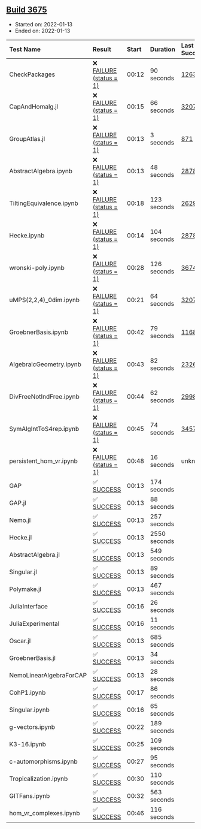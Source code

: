 ## [Build 3675](https://oscarci.mathematik.uni-kl.de/job/oscar-stable/3675/)

* Started on: 2022-01-13
* Ended on: 2022-01-13

| Test Name    | Result | Start | Duration | Last Success | First Failure |
|:-------------|:-------|:------|:---------|:-------------|:--------------|
| CheckPackages | ❌ [FAILURE (status = 1)](https://oscarci.mathematik.uni-kl.de/job/oscar-stable/3675/artifact/logs/build-3675/CheckPackages.log) | 00:12 | 90 seconds | [1263](https://oscarci.mathematik.uni-kl.de/job/oscar-stable/1263/) | [1264](https://oscarci.mathematik.uni-kl.de/job/oscar-stable/1264/) |
| CapAndHomalg.jl | ❌ [FAILURE (status = 1)](https://oscarci.mathematik.uni-kl.de/job/oscar-stable/3675/artifact/logs/build-3675/CapAndHomalg.jl.log) | 00:15 | 66 seconds | [3207](https://oscarci.mathematik.uni-kl.de/job/oscar-stable/3207/) | [3208](https://oscarci.mathematik.uni-kl.de/job/oscar-stable/3208/) |
| GroupAtlas.jl | ❌ [FAILURE (status = 1)](https://oscarci.mathematik.uni-kl.de/job/oscar-stable/3675/artifact/logs/build-3675/GroupAtlas.jl.log) | 00:13 | 3 seconds | [871](https://oscarci.mathematik.uni-kl.de/job/oscar-stable/871/) | [872](https://oscarci.mathematik.uni-kl.de/job/oscar-stable/872/) |
| AbstractAlgebra.ipynb | ❌ [FAILURE (status = 1)](https://oscarci.mathematik.uni-kl.de/job/oscar-stable/3675/artifact/logs/build-3675/AbstractAlgebra.ipynb.log) | 00:13 | 48 seconds | [2878](https://oscarci.mathematik.uni-kl.de/job/oscar-stable/2878/) | [2879](https://oscarci.mathematik.uni-kl.de/job/oscar-stable/2879/) |
| TiltingEquivalence.ipynb | ❌ [FAILURE (status = 1)](https://oscarci.mathematik.uni-kl.de/job/oscar-stable/3675/artifact/logs/build-3675/TiltingEquivalence.ipynb.log) | 00:18 | 123 seconds | [2629](https://oscarci.mathematik.uni-kl.de/job/oscar-stable/2629/) | [2630](https://oscarci.mathematik.uni-kl.de/job/oscar-stable/2630/) |
| Hecke.ipynb | ❌ [FAILURE (status = 1)](https://oscarci.mathematik.uni-kl.de/job/oscar-stable/3675/artifact/logs/build-3675/Hecke.ipynb.log) | 00:14 | 104 seconds | [2878](https://oscarci.mathematik.uni-kl.de/job/oscar-stable/2878/) | [2879](https://oscarci.mathematik.uni-kl.de/job/oscar-stable/2879/) |
| wronski-poly.ipynb | ❌ [FAILURE (status = 1)](https://oscarci.mathematik.uni-kl.de/job/oscar-stable/3675/artifact/logs/build-3675/wronski-poly.ipynb.log) | 00:28 | 126 seconds | [3674](https://oscarci.mathematik.uni-kl.de/job/oscar-stable/3674/) | [3675](https://oscarci.mathematik.uni-kl.de/job/oscar-stable/3675/) |
| uMPS(2,2,4)_0dim.ipynb | ❌ [FAILURE (status = 1)](https://oscarci.mathematik.uni-kl.de/job/oscar-stable/3675/artifact/logs/build-3675/uMPS-2-2-4-_0dim.ipynb.log) | 00:21 | 64 seconds | [3207](https://oscarci.mathematik.uni-kl.de/job/oscar-stable/3207/) | [3208](https://oscarci.mathematik.uni-kl.de/job/oscar-stable/3208/) |
| GroebnerBasis.ipynb | ❌ [FAILURE (status = 1)](https://oscarci.mathematik.uni-kl.de/job/oscar-stable/3675/artifact/logs/build-3675/GroebnerBasis.ipynb.log) | 00:42 | 79 seconds | [1168](https://oscarci.mathematik.uni-kl.de/job/oscar-stable/1168/) | [1169](https://oscarci.mathematik.uni-kl.de/job/oscar-stable/1169/) |
| AlgebraicGeometry.ipynb | ❌ [FAILURE (status = 1)](https://oscarci.mathematik.uni-kl.de/job/oscar-stable/3675/artifact/logs/build-3675/AlgebraicGeometry.ipynb.log) | 00:43 | 82 seconds | [2326](https://oscarci.mathematik.uni-kl.de/job/oscar-stable/2326/) | [2327](https://oscarci.mathematik.uni-kl.de/job/oscar-stable/2327/) |
| DivFreeNotIndFree.ipynb | ❌ [FAILURE (status = 1)](https://oscarci.mathematik.uni-kl.de/job/oscar-stable/3675/artifact/logs/build-3675/DivFreeNotIndFree.ipynb.log) | 00:44 | 62 seconds | [2998](https://oscarci.mathematik.uni-kl.de/job/oscar-stable/2998/) | [2999](https://oscarci.mathematik.uni-kl.de/job/oscar-stable/2999/) |
| SymAlgIntToS4rep.ipynb | ❌ [FAILURE (status = 1)](https://oscarci.mathematik.uni-kl.de/job/oscar-stable/3675/artifact/logs/build-3675/SymAlgIntToS4rep.ipynb.log) | 00:45 | 74 seconds | [3457](https://oscarci.mathematik.uni-kl.de/job/oscar-stable/3457/) | [3458](https://oscarci.mathematik.uni-kl.de/job/oscar-stable/3458/) |
| persistent_hom_vr.ipynb | ❌ [FAILURE (status = 1)](https://oscarci.mathematik.uni-kl.de/job/oscar-stable/3675/artifact/logs/build-3675/persistent_hom_vr.ipynb.log) | 00:48 | 16 seconds | unknown | unknown |
| GAP | ✅ [SUCCESS](https://oscarci.mathematik.uni-kl.de/job/oscar-stable/3675/artifact/logs/build-3675/GAP.log) | 00:13 | 174 seconds |  |  |
| GAP.jl | ✅ [SUCCESS](https://oscarci.mathematik.uni-kl.de/job/oscar-stable/3675/artifact/logs/build-3675/GAP.jl.log) | 00:13 | 88 seconds |  |  |
| Nemo.jl | ✅ [SUCCESS](https://oscarci.mathematik.uni-kl.de/job/oscar-stable/3675/artifact/logs/build-3675/Nemo.jl.log) | 00:13 | 257 seconds |  |  |
| Hecke.jl | ✅ [SUCCESS](https://oscarci.mathematik.uni-kl.de/job/oscar-stable/3675/artifact/logs/build-3675/Hecke.jl.log) | 00:13 | 2550 seconds |  |  |
| AbstractAlgebra.jl | ✅ [SUCCESS](https://oscarci.mathematik.uni-kl.de/job/oscar-stable/3675/artifact/logs/build-3675/AbstractAlgebra.jl.log) | 00:13 | 549 seconds |  |  |
| Singular.jl | ✅ [SUCCESS](https://oscarci.mathematik.uni-kl.de/job/oscar-stable/3675/artifact/logs/build-3675/Singular.jl.log) | 00:13 | 89 seconds |  |  |
| Polymake.jl | ✅ [SUCCESS](https://oscarci.mathematik.uni-kl.de/job/oscar-stable/3675/artifact/logs/build-3675/Polymake.jl.log) | 00:13 | 467 seconds |  |  |
| JuliaInterface | ✅ [SUCCESS](https://oscarci.mathematik.uni-kl.de/job/oscar-stable/3675/artifact/logs/build-3675/JuliaInterface.log) | 00:16 | 26 seconds |  |  |
| JuliaExperimental | ✅ [SUCCESS](https://oscarci.mathematik.uni-kl.de/job/oscar-stable/3675/artifact/logs/build-3675/JuliaExperimental.log) | 00:16 | 11 seconds |  |  |
| Oscar.jl | ✅ [SUCCESS](https://oscarci.mathematik.uni-kl.de/job/oscar-stable/3675/artifact/logs/build-3675/Oscar.jl.log) | 00:13 | 685 seconds |  |  |
| GroebnerBasis.jl | ✅ [SUCCESS](https://oscarci.mathematik.uni-kl.de/job/oscar-stable/3675/artifact/logs/build-3675/GroebnerBasis.jl.log) | 00:13 | 34 seconds |  |  |
| NemoLinearAlgebraForCAP | ✅ [SUCCESS](https://oscarci.mathematik.uni-kl.de/job/oscar-stable/3675/artifact/logs/build-3675/NemoLinearAlgebraForCAP.log) | 00:13 | 28 seconds |  |  |
| CohP1.ipynb | ✅ [SUCCESS](https://oscarci.mathematik.uni-kl.de/job/oscar-stable/3675/artifact/logs/build-3675/CohP1.ipynb.log) | 00:17 | 86 seconds |  |  |
| Singular.ipynb | ✅ [SUCCESS](https://oscarci.mathematik.uni-kl.de/job/oscar-stable/3675/artifact/logs/build-3675/Singular.ipynb.log) | 00:16 | 65 seconds |  |  |
| g-vectors.ipynb | ✅ [SUCCESS](https://oscarci.mathematik.uni-kl.de/job/oscar-stable/3675/artifact/logs/build-3675/g-vectors.ipynb.log) | 00:22 | 189 seconds |  |  |
| K3-16.ipynb | ✅ [SUCCESS](https://oscarci.mathematik.uni-kl.de/job/oscar-stable/3675/artifact/logs/build-3675/K3-16.ipynb.log) | 00:25 | 109 seconds |  |  |
| c-automorphisms.ipynb | ✅ [SUCCESS](https://oscarci.mathematik.uni-kl.de/job/oscar-stable/3675/artifact/logs/build-3675/c-automorphisms.ipynb.log) | 00:27 | 95 seconds |  |  |
| Tropicalization.ipynb | ✅ [SUCCESS](https://oscarci.mathematik.uni-kl.de/job/oscar-stable/3675/artifact/logs/build-3675/Tropicalization.ipynb.log) | 00:30 | 110 seconds |  |  |
| GITFans.ipynb | ✅ [SUCCESS](https://oscarci.mathematik.uni-kl.de/job/oscar-stable/3675/artifact/logs/build-3675/GITFans.ipynb.log) | 00:32 | 563 seconds |  |  |
| hom_vr_complexes.ipynb | ✅ [SUCCESS](https://oscarci.mathematik.uni-kl.de/job/oscar-stable/3675/artifact/logs/build-3675/hom_vr_complexes.ipynb.log) | 00:46 | 116 seconds |  |  |
